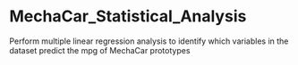 # MechaCar_Statistical_Analysis
Perform multiple linear regression analysis to identify which variables in the dataset predict the mpg of MechaCar prototypes
